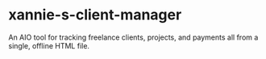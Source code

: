 # xannie-s-client-manager
An AIO tool for tracking freelance clients, projects, and payments all from a single, offline HTML file.
